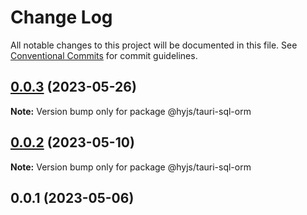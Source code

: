 # Change Log

All notable changes to this project will be documented in this file.
See [Conventional Commits](https://conventionalcommits.org) for commit guidelines.

## [0.0.3](https://github.com/heiyehk/hyjs/compare/@hyjs/tauri-sql-orm@0.0.2...@hyjs/tauri-sql-orm@0.0.3) (2023-05-26)

**Note:** Version bump only for package @hyjs/tauri-sql-orm





## [0.0.2](https://github.com/heiyehk/hyjs/compare/@hyjs/tauri-sql-orm@0.0.1...@hyjs/tauri-sql-orm@0.0.2) (2023-05-10)

**Note:** Version bump only for package @hyjs/tauri-sql-orm





## 0.0.1 (2023-05-06)
